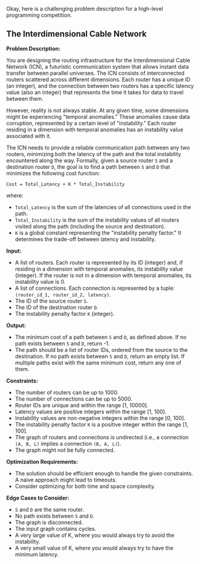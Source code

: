 Okay, here is a challenging problem description for a high-level programming competition.

## The Interdimensional Cable Network

**Problem Description:**

You are designing the routing infrastructure for the Interdimensional Cable Network (ICN), a futuristic communication system that allows instant data transfer between parallel universes. The ICN consists of interconnected routers scattered across different dimensions. Each router has a unique ID (an integer), and the connection between two routers has a specific latency value (also an integer) that represents the time it takes for data to travel between them.

However, reality is not always stable. At any given time, some dimensions might be experiencing "temporal anomalies." These anomalies cause data corruption, represented by a certain level of "instability." Each router residing in a dimension with temporal anomalies has an instability value associated with it.

The ICN needs to provide a reliable communication path between any two routers, minimizing both the latency of the path and the total instability encountered along the way. Formally, given a source router `S` and a destination router `D`, the goal is to find a path between `S` and `D` that minimizes the following cost function:

```
Cost = Total_Latency + K * Total_Instability
```

where:

*   `Total_Latency` is the sum of the latencies of all connections used in the path.
*   `Total_Instability` is the sum of the instability values of all routers visited along the path (including the source and destination).
*   `K` is a global constant representing the "instability penalty factor." It determines the trade-off between latency and instability.

**Input:**

*   A list of routers. Each router is represented by its ID (integer) and, if residing in a dimension with temporal anomalies, its instability value (integer). If the router is not in a dimension with temporal anomalies, its instability value is 0.
*   A list of connections. Each connection is represented by a tuple: `(router_id_1, router_id_2, latency)`.
*   The ID of the source router `S`.
*   The ID of the destination router `D`.
*   The instability penalty factor `K` (integer).

**Output:**

*   The minimum cost of a path between `S` and `D`, as defined above. If no path exists between `S` and `D`, return -1.
*   The path should be a list of router IDs, ordered from the source to the destination. If no path exists between `S` and `D`, return an empty list. If multiple paths exist with the same minimum cost, return any one of them.

**Constraints:**

*   The number of routers can be up to 1000.
*   The number of connections can be up to 5000.
*   Router IDs are unique and within the range \[1, 10000].
*   Latency values are positive integers within the range \[1, 100].
*   Instability values are non-negative integers within the range \[0, 100].
*   The instability penalty factor `K` is a positive integer within the range \[1, 100].
*   The graph of routers and connections is undirected (i.e., a connection `(A, B, L)` implies a connection `(B, A, L)`).
*   The graph might not be fully connected.

**Optimization Requirements:**

*   The solution should be efficient enough to handle the given constraints. A naive approach might lead to timeouts.
*   Consider optimizing for both time and space complexity.

**Edge Cases to Consider:**

*   `S` and `D` are the same router.
*   No path exists between `S` and `D`.
*   The graph is disconnected.
*   The input graph contains cycles.
*   A very large value of K, where you would always try to avoid the instability.
*   A very small value of K, where you would always try to have the minimum latency.
